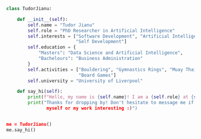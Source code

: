 ```python
class TudorJianu:

    def __init__(self):
        self.name = "Tudor Jianu"
        self.role = "PhD Researcher in Artificial Intelligence"
        self.interests = ["Software Development", "Artificial Intelligence", 
                          "Self Development"]
        self.education = {
            "Masters": "Data Science and Artificial Intelligence",
            "Bachelours": "Business Administration"
        }
        self.activities = ["Bouldering", "Gymnastics Rings", "Muay Thai", "Hiking", 
                           "Board Games"]
        self.university = "University of Liverpool"

    def say_hi(self):
        print(f"Hello, my name is {self.name}! I am a {self.role} at {self.university}.")
        print("Thanks for dropping by! Don't hesitate to message me if you find
               myself or my work interesting :)")


me = TudorJianu()
me.say_hi()
```

<!--
**tudorjnu/tudorjnu** is a ✨ _special_ ✨ repository because its `README.md` (this file) appears on your GitHub profile.

Here are some ideas to get you started:

- 🔭 I’m currently working on ...
- 🌱 I’m currently learning ...
- 👯 I’m looking to collaborate on ...
- 🤔 I’m looking for help with ...
- 💬 Ask me about ...
- 📫 How to reach me: ...
- 😄 Pronouns: ...
- ⚡ Fun fact: ...
-->
